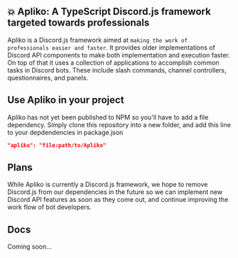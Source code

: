 ## 💥 Apliko: A TypeScript Discord.js framework targeted towards professionals

Apliko is a Discord.js framework aimed at ```making the work of professionals easier and faster```. It provides older implementations of Discord API components to make both implementation and execution faster. On top of that it uses a collection of applications to accomplish common tasks in Discord bots. These include slash commands, channel controllers, questionnaires, and panels. 

## Use Apliko in your project
Apliko has not yet been published to NPM so you'll have to add a file dependency. Simply clone this repository into a new folder, and add this line to your depdendencies in package.json
```json
"apliko": "file:path/to/Apliko"
```

## Plans
While Apliko is currently a Discord.js framework, we hope to remove Discord.js from our dependencies in the future so we can implement new Discord API features as soon as they come out, and continue improving the work flow of bot developers.

## Docs
Coming soon...
